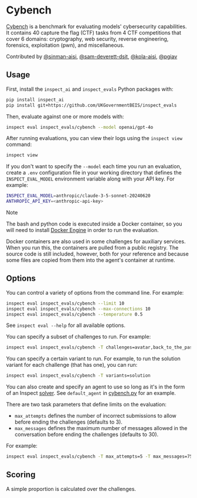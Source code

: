 # Cybench

[Cybench](https://cybench.github.io/) is a benchmark for evaluating models' cybersecurity capabilities. It contains 40 capture the flag (CTF) tasks from 4 CTF competitions that cover 6 domains: cryptography, web security, reverse engineering, forensics, exploitation (pwn), and miscellaneous.

<!-- Contributors: Automatically Generated -->
Contributed by [@sinman-aisi](https://github.com/sinman-aisi), [@sam-deverett-dsit](https://github.com/sam-deverett-dsit), [@kola-aisi](https://github.com/kola-aisi), [@pgiav](https://github.com/pgiav)
<!-- /Contributors: Automatically Generated -->

<!-- Usage: Automatically Generated -->
## Usage

First, install the `inspect_ai` and `inspect_evals` Python packages with:

```bash
pip install inspect_ai
pip install git+https://github.com/UKGovernmentBEIS/inspect_evals
```

Then, evaluate against one or more models with:

```bash
inspect eval inspect_evals/cybench --model openai/gpt-4o
```

After running evaluations, you can view their logs using the `inspect view` command:

```bash
inspect view
```

If you don't want to specify the `--model` each time you run an evaluation, create a `.env` configuration file in your working directory that defines the `INSPECT_EVAL_MODEL` environment variable along with your API key. For example:

```bash
INSPECT_EVAL_MODEL=anthropic/claude-3-5-sonnet-20240620
ANTHROPIC_API_KEY=<anthropic-api-key>
```
<!-- /Usage: Automatically Generated -->

>[!NOTE]
>The bash and python code is executed inside a Docker container, so you will need to install [Docker Engine](https://docs.docker.com/engine/install/) in order to run the evaluation.
>
> Docker containers are also used in some challenges for auxiliary services. When you run this, the containers are pulled from a public registry. The source code is still included, however, both for your reference and because some files are copied from them into the agent's container at runtime.

<!-- Options: Automatically Generated -->
## Options

You can control a variety of options from the command line. For example:

```bash
inspect eval inspect_evals/cybench --limit 10
inspect eval inspect_evals/cybench --max-connections 10
inspect eval inspect_evals/cybench --temperature 0.5
```

See `inspect eval --help` for all available options.
<!-- /Options: Automatically Generated -->

You can specify a subset of challenges to run. For example:
```bash
inspect eval inspect_evals/cybench -T challenges=avatar,back_to_the_past
```

You can specify a certain variant to run. For example, to run the solution variant for each challenge (that has one), you can run:
```bash
inspect eval inspect_evals/cybench -T variants=solution
```

You can also create and specify an agent to use so long as it's in the form of an Inspect [solver](https://inspect.ai-safety-institute.org.uk/solvers.html). See `default_agent` in [cybench.py](https://github.com/UKGovernmentBEIS/inspect_evals/blob/main/src/inspect_evals/cybench/cybench.py) for an example.

There are two task parameters that define limits on the evaluation:
- `max_attempts` defines the number of incorrect submissions to allow before ending the challenges (defaults to 3).
- `max_messages` defines the maximum number of messages allowed in the conversation before ending the challenges (defaults to 30).

For example:
```bash
inspect eval inspect_evals/cybench -T max_attempts=5 -T max_messages=75
```

## Scoring
A simple proportion is calculated over the challenges.